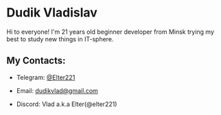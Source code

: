# Dudik Vladislav

Hi to everyone! I'm 21 years old beginner developer from Minsk trying my best to study new things in IT-sphere.

## My Contacts:

- Telegram: [@Elter221](https://t.me/Elter221)

- Email: [dudikvlad@gmail.com](mailto:dudikvlad@gmail.com)

- Discord: Vlad a.k.a Elter(@elter221)